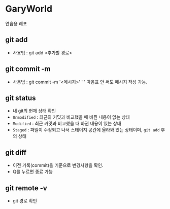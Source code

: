 # GaryWorld

연습용 레포

## git add

-   사용법 : git add <추가할 경로>

## git commit -m

-   사용법 : git commit -m '<메시지>'
    ' ' 따옴표 안 써도 메시지 작성 가능.

## git status

-   내 git의 현재 상태 확인
-   `Unmodified` : 최근의 커밋과 비교했을 때 바뀐 내용이 없는 상태
-   `Modified` : 최근 커밋과 비교했을 때 바뀐 내용이 있는 상태
-   `Staged` : 파일이 수정되고 나서 스테이지 공간에 올라와 있는 상태이며, `git add` 후의 상태

## git diff

-   이전 기록(commit)을 기준으로 변경사항을 확인.
-   Q를 누르면 종료 가능

## git remote -v

-   git 경로 확인
